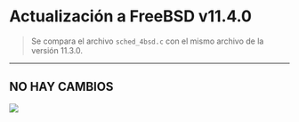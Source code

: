 # Actualización a FreeBSD v11.4.0

> Se compara el archivo `sched_4bsd.c` con el mismo archivo de la versión 11.3.0.

---

## NO HAY CAMBIOS

<img src="https://pbs.twimg.com/media/FH4qA9UXwAkKvsO.jpg">
